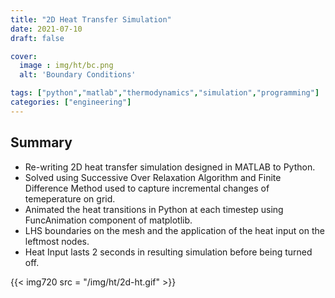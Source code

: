 ```yaml
---
title: "2D Heat Transfer Simulation"
date: 2021-07-10
draft: false

cover:
  image : img/ht/bc.png
  alt: 'Boundary Conditions'

tags: ["python","matlab","thermodynamics","simulation","programming"]
categories: ["engineering"]
---
```


## Summary

- Re-writing 2D heat transfer simulation designed in MATLAB to Python.
- Solved using Successive Over Relaxation Algorithm and Finite Difference Method used to capture incremental changes of temeperature on grid.
- Animated the heat transitions in Python at each timestep using FuncAnimation component of matplotlib.
- LHS boundaries on the mesh and the application of the heat input on the leftmost nodes.
- Heat Input lasts 2 seconds in resulting simulation before being turned off.

{{< img720 src = "/img/ht/2d-ht.gif" >}}
